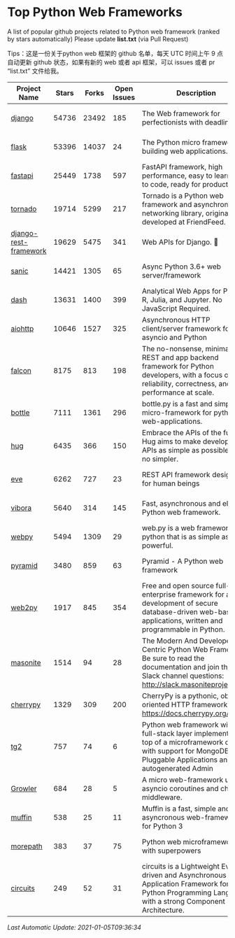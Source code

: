 # Top Python Web Frameworks
A list of popular github projects related to Python web framework (ranked by stars automatically)
Please update **list.txt** (via Pull Request)

Tips：这是一份关于python web 框架的 github 名单，每天 UTC 时间上午 9 点自动更新 github 状态，如果有新的 web 或者 api 框架，可以 issues 或者 pr “list.txt” 文件给我。

| Project Name | Stars | Forks | Open Issues | Description | Last Commit |
| ------------ | ----- | ----- | ----------- | ----------- | ----------- |
| [django](https://github.com/django/django) | 54736 | 23492 | 185 | The Web framework for perfectionists with deadlines. | 2021-01-04 19:16:07 |
| [flask](https://github.com/pallets/flask) | 53396 | 14037 | 24 | The Python micro framework for building web applications. | 2021-01-04 02:32:01 |
| [fastapi](https://github.com/tiangolo/fastapi) | 25449 | 1738 | 597 | FastAPI framework, high performance, easy to learn, fast to code, ready for production | 2021-01-01 20:15:01 |
| [tornado](https://github.com/tornadoweb/tornado) | 19714 | 5299 | 217 | Tornado is a Python web framework and asynchronous networking library, originally developed at FriendFeed. | 2020-11-03 02:28:30 |
| [django-rest-framework](https://github.com/encode/django-rest-framework) | 19629 | 5475 | 341 | Web APIs for Django. 🎸 | 2020-12-30 08:11:38 |
| [sanic](https://github.com/sanic-org/sanic) | 14421 | 1305 | 65 | Async Python 3.6+ web server/framework | Build fast. Run fast. | 2021-01-05 08:43:22 |
| [dash](https://github.com/plotly/dash) | 13631 | 1400 | 399 | Analytical Web Apps for Python, R, Julia, and Jupyter. No JavaScript Required. | 2020-12-18 15:14:48 |
| [aiohttp](https://github.com/aio-libs/aiohttp) | 10646 | 1527 | 325 | Asynchronous HTTP client/server framework for asyncio and Python | 2020-12-25 16:36:14 |
| [falcon](https://github.com/falconry/falcon) | 8175 | 813 | 198 | The no-nonsense, minimalist REST and app backend framework for Python developers, with a focus on reliability, correctness, and performance at scale. | 2020-12-29 09:01:26 |
| [bottle](https://github.com/bottlepy/bottle) | 7111 | 1361 | 296 | bottle.py is a fast and simple micro-framework for python web-applications. | 2021-01-01 15:17:44 |
| [hug](https://github.com/hugapi/hug) | 6435 | 366 | 150 | Embrace the APIs of the future. Hug aims to make developing APIs as simple as possible, but no simpler. | 2020-08-10 05:07:26 |
| [eve](https://github.com/pyeve/eve) | 6262 | 727 | 23 | REST API framework designed for human beings | 2020-12-05 10:24:15 |
| [vibora](https://github.com/vibora-io/vibora) | 5640 | 314 | 145 | Fast, asynchronous and elegant Python web framework. | 2019-02-11 10:54:12 |
| [webpy](https://github.com/webpy/webpy) | 5494 | 1309 | 29 | web.py is a web framework for python that is as simple as it is powerful.  | 2020-12-22 22:09:10 |
| [pyramid](https://github.com/Pylons/pyramid) | 3480 | 859 | 63 | Pyramid - A Python web framework | 2020-12-24 03:40:54 |
| [web2py](https://github.com/web2py/web2py) | 1917 | 845 | 354 | Free and open source full-stack enterprise framework for agile development of secure database-driven web-based applications, written and programmable in Python. | 2020-11-28 02:23:25 |
| [masonite](https://github.com/MasoniteFramework/masonite) | 1514 | 94 | 28 | The Modern And Developer Centric Python Web Framework. Be sure to read the documentation and join the Slack channel questions: http://slack.masoniteproject.com | 2020-11-26 03:07:21 |
| [cherrypy](https://github.com/cherrypy/cherrypy) | 1329 | 309 | 200 | CherryPy is a pythonic, object-oriented HTTP framework.      https://docs.cherrypy.org/ | 2020-12-11 21:11:18 |
| [tg2](https://github.com/TurboGears/tg2) | 757 | 74 | 6 | Python web framework with full-stack layer implemented on top of a microframework core with support for MongoDB, Pluggable Applications and autogenerated Admin | 2020-10-08 07:18:07 |
| [Growler](https://github.com/pyGrowler/Growler) | 684 | 28 | 5 | A micro web-framework using asyncio coroutines and chained middleware. | 2020-03-08 07:51:41 |
| [muffin](https://github.com/klen/muffin) | 538 | 25 | 11 | Muffin is a fast, simple and asyncronous web-framework for Python 3 | 2019-11-12 17:45:05 |
| [morepath](https://github.com/morepath/morepath) | 383 | 37 | 75 | Python web microframework with superpowers | 2020-11-22 12:30:54 |
| [circuits](https://github.com/circuits/circuits) | 249 | 52 | 31 | circuits is a Lightweight Event driven and Asynchronous Application Framework for the Python Programming Language with a strong Component Architecture. | 2020-12-16 08:37:47 |

*Last Automatic Update: 2021-01-05T09:36:34*